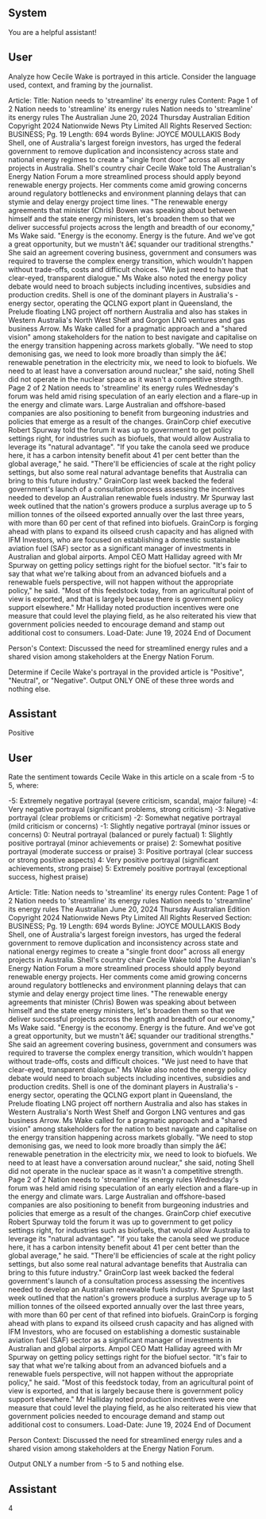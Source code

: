 ## System

You are a helpful assistant!

## User


Analyze how Cecile Wake is portrayed in this article. Consider the language used, context, and framing by the journalist.

Article:
Title: Nation needs to 'streamline' its energy rules
Content: Page 1 of 2
Nation needs to 'streamline' its energy rules
Nation needs to 'streamline' its energy rules
The Australian
June 20, 2024 Thursday
Australian Edition
Copyright 2024 Nationwide News Pty Limited All Rights Reserved
Section: BUSINESS; Pg. 19
Length: 694 words
Byline: JOYCE MOULLAKIS
Body
Shell, one of Australia's largest foreign investors, has urged the federal government to remove duplication and 
inconsistency across state and national energy regimes to create a "single front door" across all energy projects in 
Australia.
Shell's country chair Cecile Wake told The Australian's Energy Nation Forum a more streamlined process should 
apply beyond renewable energy projects. Her comments come amid growing concerns around regulatory 
bottlenecks and environment planning delays that can stymie and delay energy project time lines.
"The renewable energy agreements that minister (Chris) Bowen was speaking about between himself and the state 
energy ministers, let's broaden them so that we deliver successful projects across the length and breadth of our 
economy," Ms Wake said. "Energy is the economy. Energy is the future. And we've got a great opportunity, but we 
mustn't â€¦ squander our traditional strengths." She said an agreement covering business, government and 
consumers was required to traverse the complex energy transition, which wouldn't happen without trade-offs, costs 
and difficult choices.
"We just need to have that clear-eyed, transparent dialogue." Ms Wake also noted the energy policy debate would 
need to broach subjects including incentives, subsidies and production credits.
Shell is one of the dominant players in Australia's -energy sector, operating the QCLNG export plant in 
Queensland, the Prelude floating LNG project off northern Australia and also has stakes in Western Australia's 
North West Shelf and Gorgon LNG ventures and gas business Arrow.
Ms Wake called for a pragmatic approach and a "shared vision" among stakeholders for the nation to best navigate 
and capitalise on the energy transition happening across markets globally.
"We need to stop demonising gas, we need to look more broadly than simply the â€¦ renewable penetration in the 
electricity mix, we need to look to biofuels. We need to at least have a conversation around nuclear," she said, 
noting Shell did not operate in the nuclear space as it wasn't a competitive strength.
Page 2 of 2
Nation needs to 'streamline' its energy rules
Wednesday's forum was held amid rising speculation of an early election and a flare-up in the energy and climate 
wars. Large Australian and offshore-based companies are also positioning to benefit from burgeoning industries 
and policies that emerge as a result of the changes.
GrainCorp chief executive Robert Spurway told the forum it was up to government to get policy settings right, for 
industries such as biofuels, that would allow Australia to leverage its "natural advantage".
"If you take the canola seed we produce here, it has a carbon intensity benefit about 41 per cent better than the 
global average," he said. "There'll be efficiencies of scale at the right policy settings, but also some real natural 
advantage benefits that Australia can bring to this future industry." GrainCorp last week backed the federal 
government's launch of a consultation process assessing the incentives needed to develop an Australian renewable 
fuels industry.
Mr Spurway last week outlined that the nation's growers produce a surplus average up to 5 million tonnes of the 
oilseed exported annually over the last three years, with more than 60 per cent of that refined into biofuels.
GrainCorp is forging ahead with plans to expand its oilseed crush capacity and has aligned with IFM Investors, who 
are focused on establishing a domestic sustainable aviation fuel (SAF) sector as a significant manager of 
investments in Australian and global airports.
Ampol CEO Matt Halliday agreed with Mr Spurway on getting policy settings right for the biofuel sector.
"It's fair to say that what we're talking about from an advanced biofuels and a renewable fuels perspective, will not 
happen without the appropriate policy," he said. "Most of this feedstock today, from an agricultural point of view is 
exported, and that is largely because there is government policy support elsewhere." Mr Halliday noted production 
incentives were one measure that could level the playing field, as he also reiterated his view that government 
policies needed to encourage demand and stamp out additional cost to consumers.
Load-Date: June 19, 2024
End of Document

Person's Context: Discussed the need for streamlined energy rules and a shared vision among stakeholders at the Energy Nation Forum.

Determine if Cecile Wake's portrayal in the provided article is "Positive", "Neutral", or "Negative".
Output ONLY ONE of these three words and nothing else.


## Assistant

Positive

## User


Rate the sentiment towards Cecile Wake in this article on a scale from -5 to 5, where:

-5: Extremely negative portrayal (severe criticism, scandal, major failure)
-4: Very negative portrayal (significant problems, strong criticism)
-3: Negative portrayal (clear problems or criticism)
-2: Somewhat negative portrayal (mild criticism or concerns)
-1: Slightly negative portrayal (minor issues or concerns)
0: Neutral portrayal (balanced or purely factual)
1: Slightly positive portrayal (minor achievements or praise)
2: Somewhat positive portrayal (moderate success or praise)
3: Positive portrayal (clear success or strong positive aspects)
4: Very positive portrayal (significant achievements, strong praise)
5: Extremely positive portrayal (exceptional success, highest praise)

Article:
Title: Nation needs to 'streamline' its energy rules
Content: Page 1 of 2
Nation needs to 'streamline' its energy rules
Nation needs to 'streamline' its energy rules
The Australian
June 20, 2024 Thursday
Australian Edition
Copyright 2024 Nationwide News Pty Limited All Rights Reserved
Section: BUSINESS; Pg. 19
Length: 694 words
Byline: JOYCE MOULLAKIS
Body
Shell, one of Australia's largest foreign investors, has urged the federal government to remove duplication and 
inconsistency across state and national energy regimes to create a "single front door" across all energy projects in 
Australia.
Shell's country chair Cecile Wake told The Australian's Energy Nation Forum a more streamlined process should 
apply beyond renewable energy projects. Her comments come amid growing concerns around regulatory 
bottlenecks and environment planning delays that can stymie and delay energy project time lines.
"The renewable energy agreements that minister (Chris) Bowen was speaking about between himself and the state 
energy ministers, let's broaden them so that we deliver successful projects across the length and breadth of our 
economy," Ms Wake said. "Energy is the economy. Energy is the future. And we've got a great opportunity, but we 
mustn't â€¦ squander our traditional strengths." She said an agreement covering business, government and 
consumers was required to traverse the complex energy transition, which wouldn't happen without trade-offs, costs 
and difficult choices.
"We just need to have that clear-eyed, transparent dialogue." Ms Wake also noted the energy policy debate would 
need to broach subjects including incentives, subsidies and production credits.
Shell is one of the dominant players in Australia's -energy sector, operating the QCLNG export plant in 
Queensland, the Prelude floating LNG project off northern Australia and also has stakes in Western Australia's 
North West Shelf and Gorgon LNG ventures and gas business Arrow.
Ms Wake called for a pragmatic approach and a "shared vision" among stakeholders for the nation to best navigate 
and capitalise on the energy transition happening across markets globally.
"We need to stop demonising gas, we need to look more broadly than simply the â€¦ renewable penetration in the 
electricity mix, we need to look to biofuels. We need to at least have a conversation around nuclear," she said, 
noting Shell did not operate in the nuclear space as it wasn't a competitive strength.
Page 2 of 2
Nation needs to 'streamline' its energy rules
Wednesday's forum was held amid rising speculation of an early election and a flare-up in the energy and climate 
wars. Large Australian and offshore-based companies are also positioning to benefit from burgeoning industries 
and policies that emerge as a result of the changes.
GrainCorp chief executive Robert Spurway told the forum it was up to government to get policy settings right, for 
industries such as biofuels, that would allow Australia to leverage its "natural advantage".
"If you take the canola seed we produce here, it has a carbon intensity benefit about 41 per cent better than the 
global average," he said. "There'll be efficiencies of scale at the right policy settings, but also some real natural 
advantage benefits that Australia can bring to this future industry." GrainCorp last week backed the federal 
government's launch of a consultation process assessing the incentives needed to develop an Australian renewable 
fuels industry.
Mr Spurway last week outlined that the nation's growers produce a surplus average up to 5 million tonnes of the 
oilseed exported annually over the last three years, with more than 60 per cent of that refined into biofuels.
GrainCorp is forging ahead with plans to expand its oilseed crush capacity and has aligned with IFM Investors, who 
are focused on establishing a domestic sustainable aviation fuel (SAF) sector as a significant manager of 
investments in Australian and global airports.
Ampol CEO Matt Halliday agreed with Mr Spurway on getting policy settings right for the biofuel sector.
"It's fair to say that what we're talking about from an advanced biofuels and a renewable fuels perspective, will not 
happen without the appropriate policy," he said. "Most of this feedstock today, from an agricultural point of view is 
exported, and that is largely because there is government policy support elsewhere." Mr Halliday noted production 
incentives were one measure that could level the playing field, as he also reiterated his view that government 
policies needed to encourage demand and stamp out additional cost to consumers.
Load-Date: June 19, 2024
End of Document

Person Context: Discussed the need for streamlined energy rules and a shared vision among stakeholders at the Energy Nation Forum.

Output ONLY a number from -5 to 5 and nothing else.


## Assistant

4

